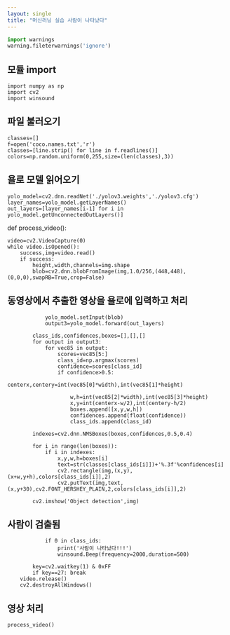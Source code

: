 ```yaml
---
layout: single
title: "머신러닝 실습 사람이 나타났다"
---
```


```python
import warnings
warning.fileterwarnings('ignore')
```

## 모듈 import

```
import numpy as np
import cv2
import winsound
```

## 파일 불러오기

```
classes=[]
f=open('coco.names.txt','r')
classes=[line.strip() for line in f.readlines()]
colors=np.random.uniform(0,255,size=(len(classes),3))
```

## 욜로 모델 읽어오기

```
yolo_model=cv2.dnn.readNet('./yolov3.weights','./yolov3.cfg')
layer_names=yolo_model.getLayerNames()
out_layers=[layer_names[i-1] for i in yolo_model.getUnconnectedOutLayers()]
```

def process_video():
   
    video=cv2.VideoCapture(0)
    while video.isOpened():
        success,img=video.read()
        if success:
            height,width,channels=img.shape
            blob=cv2.dnn.blobFromImage(img,1.0/256,(448,448),(0,0,0),swapRB=True,crop=False)

## 동영상에서 추출한 영상을 욜로에 입력하고 처리

```
            yolo_model.setInput(blob)
            output3=yolo_model.forward(out_layers)
```

            class_ids,confidences,boxes=[],[],[]
            for output in output3:
                for vec85 in output:
                    scores=vec85[5:]
                    class_id=np.argmax(scores)
                    confidence=scores[class_id]
                    if confidence>0.5:
                        centerx,centery=int(vec85[0]*width),int(vec85[1]*height)
                       
                        w,h=int(vec85[2]*width),int(vec85[3]*height)
                        x,y=int(centerx-w/2),int(centery-h/2)
                        boxes.append([x,y,w,h])
                        confidences.append(float(confidence))
                        class_ids.append(class_id)
                   
            indexes=cv2.dnn.NMSBoxes(boxes,confidences,0.5,0.4)

            for i in range(len(boxes)):
                if i in indexes:
                    x,y,w,h=boxes[i]
                    text=str(classes[class_ids[i]])+'%.3f'%confidences[i]
                    cv2.rectangle(img,(x,y),(x+w,y+h),colors[class_ids[i]],2)
                    cv2.putText(img,text,(x,y+30),cv2.FONT_HERSHEY_PLAIN,2,colors[class_ids[i]],2)
                   
            cv2.imshow('Object detection',img)

## 사람이 검출됨

```
            if 0 in class_ids:
                print('사람이 나타났다!!!')
                winsound.Beep(frequency=2000,duration=500)
               
        key=cv2.waitkey(1) & 0xFF
        if key==27: break
    video.release()
    cv2.destroyAllWindows()
```   

## 영상 처리

```
process_video()
```
